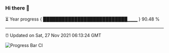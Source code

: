 ### Hi there 👋

⏳ Year progress { ███████████████████████████▁▁▁ } 90.48 %

---

⏰ Updated on Sat, 27 Nov 2021 06:13:24 GMT

![Progress Bar CI](https://github.com/liununu/liununu/workflows/Progress%20Bar%20CI/badge.svg)
